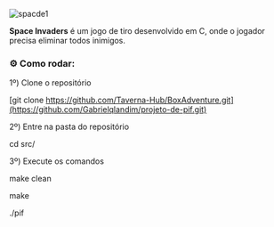![spacde1](https://github.com/Gabrielqlandim/projeto-de-pif/assets/74963264/f900c9e9-10de-418e-afbd-b91c86cef4ac)


**Space Invaders** é um jogo de tiro desenvolvido em C, onde o jogador precisa eliminar todos inimigos.

### ⚙ Como rodar:
  
  1º) Clone o repositório
  
  [git clone https://github.com/Taverna-Hub/BoxAdventure.git](https://github.com/Gabrielqlandim/projeto-de-pif.git)
  
  2º) Entre na pasta do repositório
  
  cd src/
  
  3º) Execute os comandos
  
  make clean

  make

  ./pif
